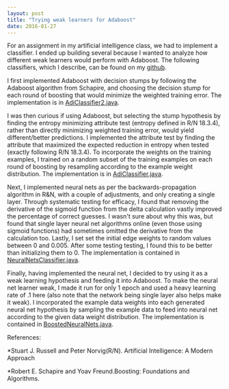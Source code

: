 ```yaml
---
layout: post
title: "Trying weak learners for Adaboost"
date: 2016-01-27
---
```


For an assignment in my artificial intelligence class, we had to implement a classifier. I ended up building several because I wanted to analyze how different weak learners would perform with Adaboost.
The following classifiers, which I describe, can be found on my [github](https://github.com/advaitchauhan/weak-learners). 

I first implemented Adaboost with decision stumps by following the Adaboost algorithm from Schapire, and choosing the decision stump for each round of boosting that would minimize the weighted training error. The implementation is in [AdiClassifier2.java](https://github.com/advaitchauhan/weak-learners/blob/master/AdiClassifier2.java).

I was then curious if using Adaboost, but selecting the stump hypothesis by finding the entropy minimizing attribute test (entropy defined in R/N 18.3.4), rather than directly minimizing weighted training error, would yield different/better predictions. I implemented the attribute test by finding the attribute that maximized the expected reduction in entropy when tested (exactly following R/N 18.3.4). To incorporate the weights on the training examples, I trained on a random subset of the training examples on each round of boosting by resampling according to the example weight distribution. The implementation is in [AdiClassifier.java](https://github.com/advaitchauhan/weak-learners/blob/master/AdiClassifier.java).

Next, I implemented neural nets as per the backwards-propagation algorithm in R&N, with a couple of adjustments, and only creating a single layer. Through systematic testing for efficacy, I found that removing the derivative of the sigmoid function from the delta calculation vastly improved the percentage of correct guesses. I wasn't sure about why this was, but found that single layer neural net algorithms online (even those using sigmoid functions) had sometimes omitted the derivative from the calculation too. Lastly, I set set the initial edge weights to random values between 0 and 0.005. After some testing testing, I found this to be better than initializing them to 0. The implementation is contained in [NeuralNetsClassifier.java](https://github.com/advaitchauhan/weak-learners/blob/master/NeuralNetClassifier.java).

Finally, having implemented the neural net, I decided to try using it as a weak learning hypothesis and  feeding it into Adaboost. To make the neural net learner weak, I made it run for only 1 epoch and used a heavy learning rate of .1 here (also note that the network being single layer also helps make it weak). I incorporated the example data weights into each generated neural net hypothesis by sampling the example data to feed into neural net according to the given data weight distribution. The implementation is contained in [BoostedNeuralNets.java](https://github.com/advaitchauhan/weak-learners/blob/master/BoostedNetsClassifier.java).

References:

*Stuart J. Russell and Peter Norvig(R/N). Artificial Intelligence: A Modern Approach

*Robert E. Schapire and Yoav Freund.Boosting: Foundations and Algorithms.

